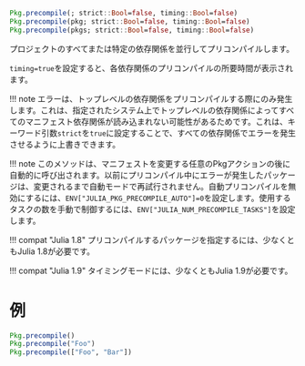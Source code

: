 ```julia
Pkg.precompile(; strict::Bool=false, timing::Bool=false)
Pkg.precompile(pkg; strict::Bool=false, timing::Bool=false)
Pkg.precompile(pkgs; strict::Bool=false, timing::Bool=false)
```

プロジェクトのすべてまたは特定の依存関係を並行してプリコンパイルします。

`timing=true`を設定すると、各依存関係のプリコンパイルの所要時間が表示されます。

!!! note
    エラーは、トップレベルの依存関係をプリコンパイルする際にのみ発生します。これは、指定されたシステム上でトップレベルの依存関係によってすべてのマニフェスト依存関係が読み込まれない可能性があるためです。これは、キーワード引数`strict`を`true`に設定することで、すべての依存関係でエラーを発生させるように上書きできます。


!!! note
    このメソッドは、マニフェストを変更する任意のPkgアクションの後に自動的に呼び出されます。以前にプリコンパイル中にエラーが発生したパッケージは、変更されるまで自動モードで再試行されません。自動プリコンパイルを無効にするには、`ENV["JULIA_PKG_PRECOMPILE_AUTO"]=0`を設定します。使用するタスクの数を手動で制御するには、`ENV["JULIA_NUM_PRECOMPILE_TASKS"]`を設定します。


!!! compat "Julia 1.8"
    プリコンパイルするパッケージを指定するには、少なくともJulia 1.8が必要です。


!!! compat "Julia 1.9"
    タイミングモードには、少なくともJulia 1.9が必要です。


# 例

```julia
Pkg.precompile()
Pkg.precompile("Foo")
Pkg.precompile(["Foo", "Bar"])
```
